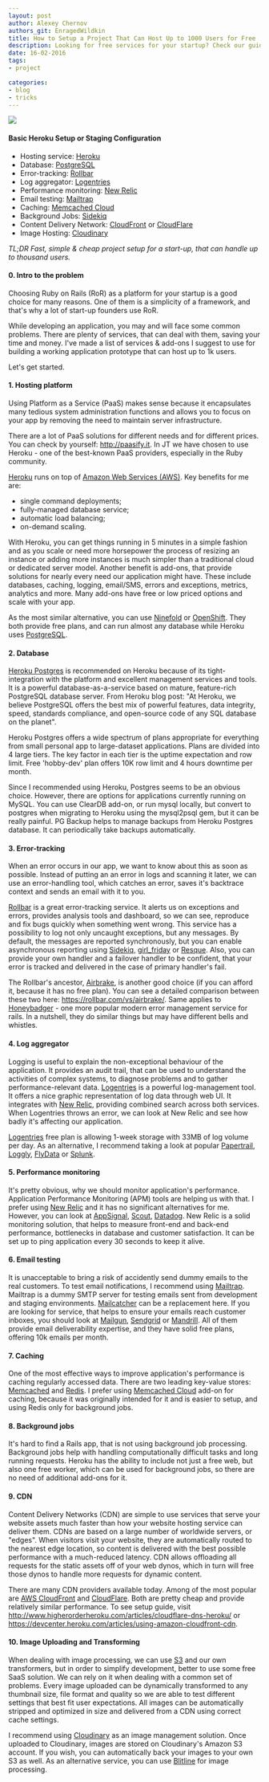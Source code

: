 ```yaml
---
layout: post
author: Alexey Chernov
authors_git: EnragedWildkin
title: How to Setup a Project That Can Host Up to 1000 Users for Free
description: Looking for free services for your startup? Check our guide about resources that allow to host up to 1000 users free of charge.
date: 16-02-2016
tags:
- project

categories:
- blog
- tricks
---
```

<img src="https://cloud.githubusercontent.com/assets/5908100/13076073/6e9b7f34-d4b8-11e5-993e-33167c8d4ead.jpg" class="left" style="margin-right: 1em;" />

#### Basic Heroku Setup or Staging Configuration

 - Hosting service: [Heroku](https://www.heroku.com) 
 - Database: [PostgreSQL](http://www.postgresql.org)
 - Error-tracking: [Rollbar](https://rollbar.com)
 - Log aggregator: [Logentries](https://logentries.com)
 - Performance monitoring: [New Relic](http://newrelic.com)
 - Email testing: [Mailtrap](https://mailtrap.io)
 - Caching: [Memcached Cloud](https://redislabs.com/memcached-cloud)
 - Background Jobs: [Sidekiq](http://sidekiq.org)
 - Content Delivery Network: [CloudFront](https://aws.amazon.com/cloudfront) or [CloudFlare](https://www.cloudflare.com)
 - Image Hosting: [Cloudinary](http://cloudinary.com)
 

*TL;DR Fast, simple & cheap project setup for a start-up, that can handle up to thousand users.*

<!--cut-->

#### 0. Intro to the problem

Choosing Ruby on Rails (RoR) as a platform for your startup is a good choice for many reasons. One of them is a simplicity of a framework, and that's why a lot of start-up founders use RoR.

While developing an application, you may and will face some common problems. There are plenty of services, that can deal with them, saving your time and money. I've made a list of services & add-ons I suggest to use for building a working application prototype that can host up to 1k users.

Let's get started.

#### 1. Hosting platform

Using Platform as a Service (PaaS) makes sense because it encapsulates many tedious system administration functions and allows you to focus on your app by removing the need to maintain server infrastructure.

There are a lot of PaaS solutions for different needs and for different prices. You can check by yourself: <http://paasify.it>. In JT we have chosen to use Heroku - one of the best-known PaaS providers, especially in the Ruby community.

[Heroku](https://www.heroku.com) runs on top of [Amazon Web Services (AWS)](https://aws.amazon.com). Key benefits for me are:

- single command deployments;
- fully-managed database service;
- automatic load balancing;
- on-demand scaling.

With Heroku, you can get things running in 5 minutes in a simple fashion and as you scale or need more horsepower the process of resizing an instance or adding more instances is much simpler than a traditional cloud or dedicated server model.
Another benefit is add-ons, that provide solutions for nearly every need our application might have. These include databases, caching, logging, email/SMS, errors and exceptions, metrics, analytics and more. Many add-ons have free or low priced options and scale with your app.

As the most similar alternative, you can use [Ninefold](https://ninefold.com) or [OpenShift](https://www.openshift.com). They both provide free plans, and can run almost any database while Heroku uses [PostgreSQL](http://www.postgresql.org).

#### 2. Database

[Heroku Postgres](https://www.heroku.com/postgres) is recommended on Heroku because of its tight-integration with the platform and excellent management services and tools. It is a powerful database-as-a-service based on mature, feature-rich PostgreSQL database server. From Heroku blog post: "At Heroku, we believe PostgreSQL offers the best mix of powerful features, data integrity, speed, standards compliance, and open-source code of any SQL database on the planet".

Heroku Postgres offers a wide spectrum of plans appropriate for everything from small personal app to large-dataset applications. Plans are divided into 4 large tiers. The key factor in each tier is the uptime expectation and row limit. Free 'hobby-dev' plan offers 10K row limit and 4 hours downtime per month.

Since I recommended using Heroku, Postgres seems to be an obvious choice. However, there are options for applications currently running on MySQL. You can use ClearDB add-on, or run mysql locally, but convert to postgres when migrating to Heroku using the mysql2psql gem, but it can be really painful.
PG Backup helps to manage backups from Heroku Postgres database. It can periodically take backups automatically.

#### 3. Error-tracking
When an error occurs in our app, we want to know about this as soon as possible. Instead of putting an an error in logs and scanning it later, we can use an error-handling tool, which catches an error, saves it's backtrace context and sends an email with it to you.

[Rollbar](https://rollbar.com) is a great error-tracking service. It alerts us on exceptions and errors, provides analysis tools and dashboard, so we can see, reproduce and fix bugs quickly when something went wrong. This service has a possibility to log not only uncaught exceptions, but any messages. By default, the messages are reported synchronously, but you can enable asynchronous reporting using [Sidekiq](http://sidekiq.org), [girl_friday](https://github.com/mperham/girl_friday) or [Resque](https://github.com/resque/resque). Also, you can provide your own handler and a failover handler to be confident, that your error is tracked and delivered in the case of primary handler's fail.

The Rollbar's ancestor, [Airbrake](https://airbrake.io), is another good choice (if you can afford it, because it has no free plan). You can see a detailed comparison between these two here: <https://rollbar.com/vs/airbrake/>. Same applies to [Honeybadger](https://www.honeybadger.io) - one more popular modern error management service for rails. In a nutshell, they do similar things but may have different bells and whistles.

#### 4. Log aggregator

Logging is useful to explain the non-exceptional behaviour of the application. It provides an audit trail, that can be used to understand the activities of complex systems, to diagnose problems and to gather performance-relevant data.
[Logentries](https://logentries.com) is a powerful log-management tool. It offers a nice graphic representation of log data through web UI. It integrates with [New Relic](http://newrelic.com), providing combined search across both services. When Logentries throws an error, we can look at New Relic and see how badly it's affecting our application.

[Logentries](https://logentries.com) free plan is allowing 1-week storage with 33MB of log volume per day. As an alternative, I recommend taking a look at popular [Papertrail](https://papertrailapp.com), [Loggly](https://www.loggly.com), [FlyData](https://www.flydata.com/) or [Splunk](http://www.splunk.com).

#### 5. Performance monitoring

It's pretty obvious, why we should monitor application's performance. Application Performance Monitoring (APM) tools are helping us with that. I prefer using [New Relic](https://newrelic.com) and it has no significant alternatives for me. However, you can look at [AppSignal](https://appsignal.com), [Scout](https://scoutapp.com/plugin_urls/181-ruby-on-rails-monitoring), [Datadog](https://www.datadoghq.com).
New Relic is a solid monitoring solution, that helps to measure front-end and back-end performance, bottlenecks in database and customer satisfaction. It can be set up to ping application every 30 seconds to keep it alive.

#### 6. Email testing

It is unacceptable to bring a risk of accidently send dummy emails to the real customers. To test email notifications, I recommend using [Mailtrap](https://mailtrap.io).
Mailtrap is a dummy SMTP server for testing emails sent from development and staging environments. [Mailcatcher](https://mailcatcher.me) can be a replacement here.
If you are looking for service, that helps to ensure your emails reach customer inboxes, you should look at [Mailgun](https://www.mailgun.com), [Sendgrid](https://www.sendgrid.com) or [Mandrill](https://www.mandrill.com). All of them provide email deliverability expertise, and they have solid free plans, offering 10k emails per month.

#### 7. Caching

One of the most effective ways to improve application's performance is caching regularly accessed data.
There are two leading key-value stores: [Memcached](https://memcached.org) and [Redis](http://redis.io). I prefer using [Memcached Cloud](https://redislabs.com/memcached-cloud) add-on for caching, because it was originally intended for it and is easier to setup, and using Redis only for background jobs.

#### 8. Background jobs

It's hard to find a Rails app, that is not using background job processing. Background jobs help with handling computationally difficult tasks and long running requests.
Heroku has the ability to include not just a free web, but also one free worker, which can be used for background jobs, so there are no need of additional add-ons for it.

#### 9. CDN

Content Delivery Networks (CDN) are simple to use services that serve your website assets much faster than how your website hosting service can deliver them. CDNs are based on a large number of worldwide servers, or "edges". When visitors visit your website, they are automatically routed to the nearest edge location, so content is delivered with the best possible performance with a much-reduced latency. CDN allows offloading all requests for the static assets off of your web dynos, which in turn will free those dynos to handle more requests for dynamic content.

There are many CDN providers available today. Among of the most popular are [AWS CloudFront](https://aws.amazon.com/cloudfront) and [CloudFlare](https://www.cloudflare.com). Both are pretty cheap and provide relatively similar performance.
To see setup guide, visit <http://www.higherorderheroku.com/articles/cloudflare-dns-heroku/> or <https://devcenter.heroku.com/articles/using-amazon-cloudfront-cdn>.

#### 10. Image Uploading and Transforming 

When dealing with image processing, we can use [S3](https://aws.amazon.com/s3) and our own transformers, but in order to simplify development, better to use some free SaaS solution. We can rely on it when dealing with a common set of problems. Every image uploaded can be dynamically transformed to any thumbnail size, file format and quality so we are able to test different settings that best fit user expectations. All images can be automatically stripped and optimized in size and delivered from a CDN using correct cache settings.

I recommend using [Cloudinary](https://cloudinary.com) as an image management solution. Once uploaded to Cloudinary, images are stored on Cloudinary's Amazon S3 account. If you wish, you can automatically back your images to your own S3 as well.
As an alternative service, you can use [Blitline](https://www.blitline.com) for image processing.








